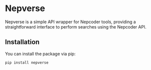 # Nepverse

Nepverse is a simple API wrapper for Nepcoder tools, providing a straightforward interface to perform searches using the Nepcoder API.

## Installation

You can install the package via pip:

```bash
pip install nepverse
